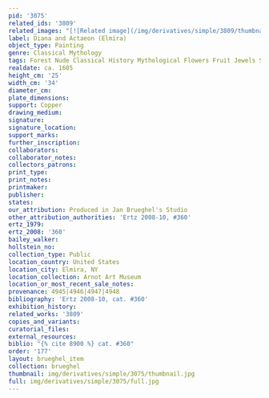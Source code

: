 ```yaml
---
pid: '3075'
related_ids: '3809'
related_images: "[![Related image](/img/derivatives/simple/3809/thumbnail.jpg)](/brughel/3809)"
label: Diana and Actaeon (Elmira)
object_type: Painting
genre: Classical Mythology
tags: Forest Nude Classical History Mythological Flowers Fruit Jewels Shells
realdate: ca. 1605
height_cm: '25'
width_cm: '34'
diameter_cm: 
plate_dimensions: 
support: Copper
drawing_medium: 
signature: 
signature_location: 
support_marks: 
further_inscription: 
collaborators: 
collaborator_notes: 
collectors_patrons: 
print_type: 
print_notes: 
printmaker: 
publisher: 
states: 
our_attribution: Produced in Jan Brueghel's Studio
other_attribution_authorities: 'Ertz 2008-10, #360'
ertz_1979: 
ertz_2008: '360'
bailey_walker: 
hollstein_no: 
collection_type: Public
location_country: United States
location_city: Elmira, NY
location_collection: Arnot Art Museum
location_or_most_recent_sale_notes: 
provenance: 4945|4946|4947|4948
bibliography: 'Ertz 2008-10, cat. #360'
exhibition_history: 
related_works: '3809'
copies_and_variants: 
curatorial_files: 
external_resources: 
biblio: "{% cite 8900 %} cat. #360"
order: '177'
layout: brueghel_item
collection: brueghel
thumbnail: img/derivatives/simple/3075/thumbnail.jpg
full: img/derivatives/simple/3075/full.jpg
---
```


